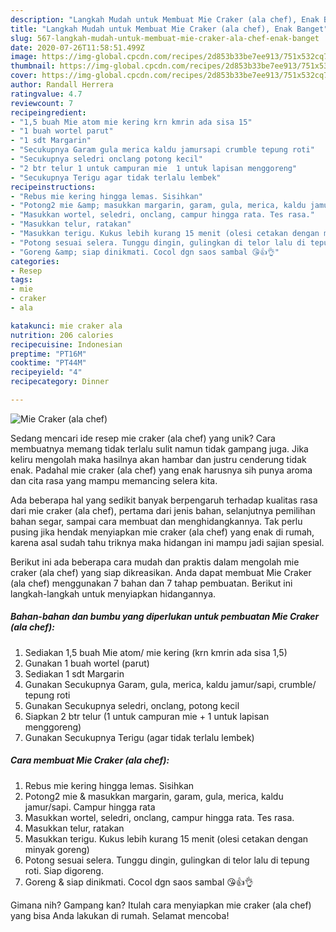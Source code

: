 ```yaml
---
description: "Langkah Mudah untuk Membuat Mie Craker (ala chef), Enak Banget"
title: "Langkah Mudah untuk Membuat Mie Craker (ala chef), Enak Banget"
slug: 567-langkah-mudah-untuk-membuat-mie-craker-ala-chef-enak-banget
date: 2020-07-26T11:58:51.499Z
image: https://img-global.cpcdn.com/recipes/2d853b33be7ee913/751x532cq70/mie-craker-ala-chef-foto-resep-utama.jpg
thumbnail: https://img-global.cpcdn.com/recipes/2d853b33be7ee913/751x532cq70/mie-craker-ala-chef-foto-resep-utama.jpg
cover: https://img-global.cpcdn.com/recipes/2d853b33be7ee913/751x532cq70/mie-craker-ala-chef-foto-resep-utama.jpg
author: Randall Herrera
ratingvalue: 4.7
reviewcount: 7
recipeingredient:
- "1,5 buah Mie atom mie kering krn kmrin ada sisa 15"
- "1 buah wortel parut"
- "1 sdt Margarin"
- "Secukupnya Garam gula merica kaldu jamursapi crumble tepung roti"
- "Secukupnya seledri onclang potong kecil"
- "2 btr telur 1 untuk campuran mie  1 untuk lapisan menggoreng"
- "Secukupnya Terigu agar tidak terlalu lembek"
recipeinstructions:
- "Rebus mie kering hingga lemas. Sisihkan"
- "Potong2 mie &amp; masukkan margarin, garam, gula, merica, kaldu jamur/sapi. Campur hingga rata"
- "Masukkan wortel, seledri, onclang, campur hingga rata. Tes rasa."
- "Masukkan telur, ratakan"
- "Masukkan terigu. Kukus lebih kurang 15 menit (olesi cetakan dengan minyak goreng)"
- "Potong sesuai selera. Tunggu dingin, gulingkan di telor lalu di tepung roti. Siap digoreng."
- "Goreng &amp; siap dinikmati. Cocol dgn saos sambal 😘👍👌"
categories:
- Resep
tags:
- mie
- craker
- ala

katakunci: mie craker ala 
nutrition: 206 calories
recipecuisine: Indonesian
preptime: "PT16M"
cooktime: "PT44M"
recipeyield: "4"
recipecategory: Dinner

---
```



![Mie Craker (ala chef)](https://img-global.cpcdn.com/recipes/2d853b33be7ee913/751x532cq70/mie-craker-ala-chef-foto-resep-utama.jpg)

Sedang mencari ide resep mie craker (ala chef) yang unik? Cara membuatnya memang tidak terlalu sulit namun tidak gampang juga. Jika keliru mengolah maka hasilnya akan hambar dan justru cenderung tidak enak. Padahal mie craker (ala chef) yang enak harusnya sih punya aroma dan cita rasa yang mampu memancing selera kita.

Ada beberapa hal yang sedikit banyak berpengaruh terhadap kualitas rasa dari mie craker (ala chef), pertama dari jenis bahan, selanjutnya pemilihan bahan segar, sampai cara membuat dan menghidangkannya. Tak perlu pusing jika hendak menyiapkan mie craker (ala chef) yang enak di rumah, karena asal sudah tahu triknya maka hidangan ini mampu jadi sajian spesial.




Berikut ini ada beberapa cara mudah dan praktis dalam mengolah mie craker (ala chef) yang siap dikreasikan. Anda dapat membuat Mie Craker (ala chef) menggunakan 7 bahan dan 7 tahap pembuatan. Berikut ini langkah-langkah untuk menyiapkan hidangannya.

<!--inarticleads1-->

##### Bahan-bahan dan bumbu yang diperlukan untuk pembuatan Mie Craker (ala chef):

1. Sediakan 1,5 buah Mie atom/ mie kering (krn kmrin ada sisa 1,5)
1. Gunakan 1 buah wortel (parut)
1. Sediakan 1 sdt Margarin
1. Gunakan Secukupnya Garam, gula, merica, kaldu jamur/sapi, crumble/ tepung roti
1. Gunakan Secukupnya seledri, onclang, potong kecil
1. Siapkan 2 btr telur (1 untuk campuran mie + 1 untuk lapisan menggoreng)
1. Gunakan Secukupnya Terigu (agar tidak terlalu lembek)




<!--inarticleads2-->

##### Cara membuat Mie Craker (ala chef):

1. Rebus mie kering hingga lemas. Sisihkan
1. Potong2 mie &amp; masukkan margarin, garam, gula, merica, kaldu jamur/sapi. Campur hingga rata
1. Masukkan wortel, seledri, onclang, campur hingga rata. Tes rasa.
1. Masukkan telur, ratakan
1. Masukkan terigu. Kukus lebih kurang 15 menit (olesi cetakan dengan minyak goreng)
1. Potong sesuai selera. Tunggu dingin, gulingkan di telor lalu di tepung roti. Siap digoreng.
1. Goreng &amp; siap dinikmati. Cocol dgn saos sambal 😘👍👌




Gimana nih? Gampang kan? Itulah cara menyiapkan mie craker (ala chef) yang bisa Anda lakukan di rumah. Selamat mencoba!
